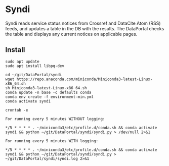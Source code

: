 # Syndi

Syndi reads service status notices from Crossref and DataCite Atom (RSS) feeds, and updates a table in the DB with the results. The DataPortal checks the table and displays any current notices on applicable pages.

## Install

```shell
sudo apt update
sudo apt install libpq-dev

cd ~/git/DataPortal/syndi
wget https://repo.anaconda.com/miniconda/Miniconda3-latest-Linux-x86_64.sh
sh Miniconda3-latest-Linux-x86_64.sh
conda update -n base -c defaults conda
conda env create -f environment-min.yml
conda activate syndi

crontab -e

For running every 5 minutes WITHOUT logging:

*/5 * * * * . ~/miniconda3/etc/profile.d/conda.sh && conda activate syndi && python ~/git/DataPortal/syndi/syndi.py > /dev/null 2>&1

For running every 5 minutes WITH logging:

*/5 * * * * . ~/miniconda3/etc/profile.d/conda.sh && conda activate syndi && python ~/git/DataPortal/syndi/syndi.py > ~/git/DataPortal/syndi/syndi.log 2>&1
```
